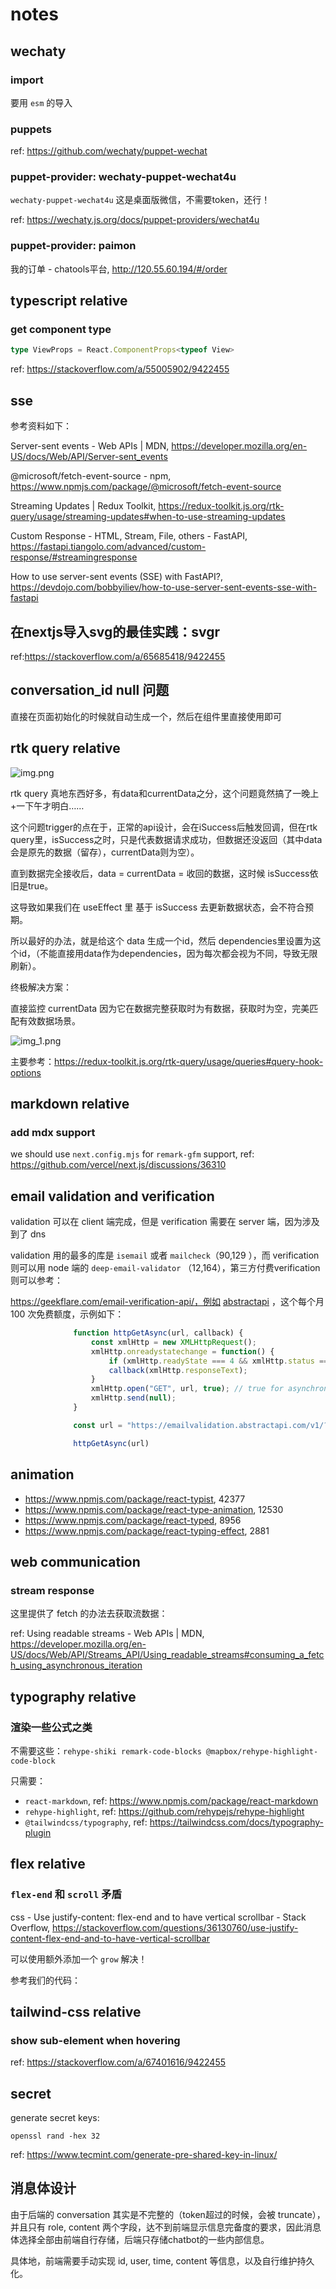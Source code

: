 # notes

## wechaty

### import

要用 `esm` 的导入

### puppets

ref: https://github.com/wechaty/puppet-wechat

### puppet-provider: wechaty-puppet-wechat4u

`wechaty-puppet-wechat4u` 这是桌面版微信，不需要token，还行！

ref: https://wechaty.js.org/docs/puppet-providers/wechat4u

### puppet-provider: paimon

我的订单 - chatools平台, http://120.55.60.194/#/order

## typescript relative

### get component type

```ts
type ViewProps = React.ComponentProps<typeof View>
```

ref: https://stackoverflow.com/a/55005902/9422455

## sse

参考资料如下：

Server-sent events - Web APIs | MDN, https://developer.mozilla.org/en-US/docs/Web/API/Server-sent_events

@microsoft/fetch-event-source - npm, https://www.npmjs.com/package/@microsoft/fetch-event-source

Streaming Updates | Redux
Toolkit, https://redux-toolkit.js.org/rtk-query/usage/streaming-updates#when-to-use-streaming-updates

Custom Response - HTML, Stream, File, others -
FastAPI, https://fastapi.tiangolo.com/advanced/custom-response/#streamingresponse

How to use server-sent events (SSE) with
FastAPI?, https://devdojo.com/bobbyiliev/how-to-use-server-sent-events-sse-with-fastapi

## 在nextjs导入svg的最佳实践：svgr

ref:https://stackoverflow.com/a/65685418/9422455

## conversation_id null 问题

直接在页面初始化的时候就自动生成一个，然后在组件里直接使用即可

## rtk query relative

![img.png](imgs/rkt-comparison-between-data-and-currentData.png)

rtk query 真地东西好多，有data和currentData之分，这个问题竟然搞了一晚上+一下午才明白……

这个问题trigger的点在于，正常的api设计，会在iSuccess后触发回调，但在rtk
query里，isSuccess之时，只是代表数据请求成功，但数据还没返回（其中data会是原先的数据（留存），currentData则为空）。

直到数据完全接收后，data = currentData = 收回的数据，这时候 isSuccess依旧是true。

这导致如果我们在 useEffect 里 基于 isSuccess 去更新数据状态，会不符合预期。

所以最好的办法，就是给这个 data 生成一个id，然后 dependencies里设置为这个id，（不能直接用data作为dependencies，因为每次都会视为不同，导致无限刷新）。

终极解决方案：

直接监控 currentData 因为它在数据完整获取时为有数据，获取时为空，完美匹配有效数据场景。

![img_1.png](imgs/rtk-currentData-solution.png)

主要参考：https://redux-toolkit.js.org/rtk-query/usage/queries#query-hook-options

## markdown relative

### add mdx support

we should use `next.config.mjs` for `remark-gfm` support, ref: https://github.com/vercel/next.js/discussions/36310

## email validation and verification

validation 可以在 client 端完成，但是 verification 需要在 server 端，因为涉及到了 dns

validation 用的最多的库是 `isemail` 或者 `mailcheck`（90,129 ），而 verification 则可以用 node 端的 `deep-email-validator`
（12,164），第三方付费verification则可以参考：

https://geekflare.com/email-verification-api/，例如 [abstractapi](https://app.abstractapi.com/api/email-validation/pricing)
，这个每个月
100 次免费额度，示例如下：

```javascript
              function httpGetAsync(url, callback) {
                  const xmlHttp = new XMLHttpRequest();
                  xmlHttp.onreadystatechange = function() {
                      if (xmlHttp.readyState === 4 && xmlHttp.status === 200)
                      callback(xmlHttp.responseText);
                  }
                  xmlHttp.open("GET", url, true); // true for asynchronous
                  xmlHttp.send(null);
              }

              const url = "https://emailvalidation.abstractapi.com/v1/?api_key=aa10ba0c931c4f5bb4fafcdd1d6a9f38&email=shawninjuly@gmail.com"

              httpGetAsync(url)
```

## animation

- https://www.npmjs.com/package/react-typist, 42377
- https://www.npmjs.com/package/react-type-animation, 12530
- https://www.npmjs.com/package/react-typed, 8956
- https://www.npmjs.com/package/react-typing-effect, 2881

## web communication

### stream response

这里提供了 fetch 的办法去获取流数据：

ref: Using readable streams - Web APIs |
MDN, https://developer.mozilla.org/en-US/docs/Web/API/Streams_API/Using_readable_streams#consuming_a_fetch_using_asynchronous_iteration

## typography relative

### 渲染一些公式之类

不需要这些：`rehype-shiki remark-code-blocks @mapbox/rehype-highlight-code-block`

只需要：

- `react-markdown`, ref: https://www.npmjs.com/package/react-markdown
- `rehype-highlight`, ref: https://github.com/rehypejs/rehype-highlight
- `@tailwindcss/typography`, ref: https://tailwindcss.com/docs/typography-plugin

## flex relative

### `flex-end` 和 `scroll` 矛盾

css - Use justify-content: flex-end and to have vertical scrollbar - Stack
Overflow, https://stackoverflow.com/questions/36130760/use-justify-content-flex-end-and-to-have-vertical-scrollbar

可以使用额外添加一个 `grow` 解决！

参考我们的代码：

## tailwind-css relative

### show sub-element when hovering

ref: https://stackoverflow.com/a/67401616/9422455

## secret

generate secret keys:

```shell
openssl rand -hex 32
```

ref: https://www.tecmint.com/generate-pre-shared-key-in-linux/

## 消息体设计

由于后端的 conversation 其实是不完整的（token超过的时候，会被 truncate），并且只有 role, content
两个字段，达不到前端显示信息完备度的要求，因此消息体选择全部由前端自行存储，后端只存储chatbot的一些内部信息。

具体地，前端需要手动实现 id, user, time, content 等信息，以及自行维护持久化。

